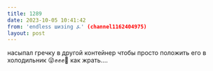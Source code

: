```yaml
---
title: 1289
date: 2023-10-05 10:41:42
from: 'endless шизing ⍼' (channel1162404975)
layout: post
---
```


насыпал гречку в другой контейнер чтобы просто положить его в холодильник 😜✊✊✊🥇
как жрать....
